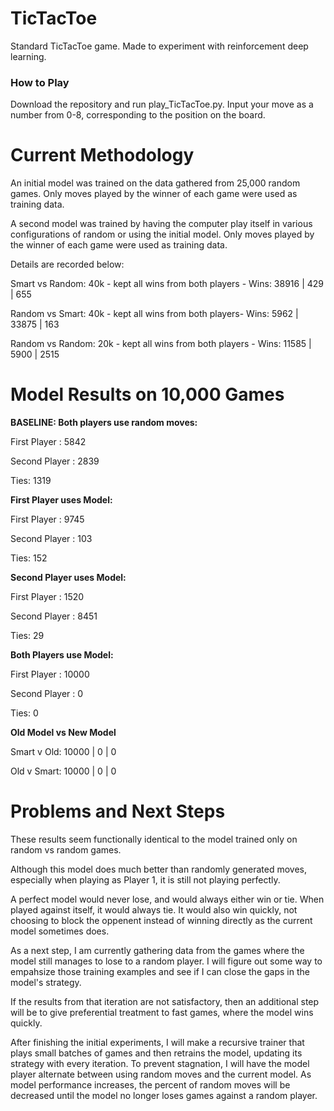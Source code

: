 # TicTacToe
Standard TicTacToe game. Made to experiment with reinforcement deep learning.



### How to Play
Download the repository and run play_TicTacToe.py. 
Input your move as a number from 0-8, corresponding to the position on the board.

# Current Methodology
An initial model was trained on the data gathered from 25,000 random games. Only moves played by the winner of each game were used as training data.

A second model was trained by having the computer play itself in various configurations of random or using the initial model. Only moves played by the winner of each game were used as training data.

Details are recorded below:

Smart vs Random: 40k - kept all wins from both players - Wins: 38916 | 429 | 655

Random vs Smart: 40k - kept all wins from both players- Wins: 5962 | 33875 | 163

Random vs Random: 20k - kept all wins from both players - Wins: 11585 | 5900 | 2515

# Model Results on 10,000 Games

<b> BASELINE: Both players use random moves: </b>

First Player : 5842

Second Player : 2839

Ties: 1319


<b>First Player uses Model:</b>

First Player : 9745

Second Player : 103

Ties: 152


<b>Second Player uses Model:</b>

First Player : 1520

Second Player : 8451

Ties: 29


<b>Both Players use Model:</b>

First Player : 10000

Second Player : 0

Ties: 0

<b>Old Model vs New Model</b>

Smart v Old: 10000 | 0 | 0

Old v Smart: 10000 | 0 | 0

# Problems and Next Steps

These results seem functionally identical to the model trained only on random vs random games. 

Although this model does much better than randomly generated moves, especially when playing as Player 1, it is still not playing perfectly. 

A perfect model would never lose, and would always either win or tie. When played against itself, it would always tie. It would also win quickly, not choosing to block the oppenent instead of winning directly as the current model sometimes does.

As a next step, I am currently gathering data from the games where the model still manages to lose to a random player. I will figure out some way to empahsize those training examples and see if I can close the gaps in the model's strategy. 

If the results from that iteration are not satisfactory, then an additional step will be to give preferential treatment to fast games, where the model wins quickly.

After finishing the initial experiments, I will make a recursive trainer that plays small batches of games and then retrains the model, updating its strategy with every iteration. To prevent stagnation, I will have the model player alternate between using random moves and the current model. As model performance increases, the percent of random moves will be decreased until the model no longer loses games against a random player.
